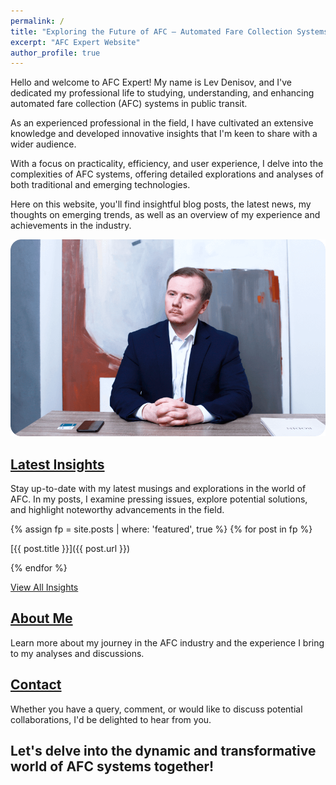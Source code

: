 ```yaml
---
permalink: /
title: "Exploring the Future of AFC – Automated Fare Collection Systems"
excerpt: "AFC Expert Website"
author_profile: true
---
```


Hello and welcome to AFC Expert! My name is Lev Denisov, and I've dedicated my professional life to studying, understanding, and enhancing automated fare collection (AFC) systems in public transit.

As an experienced professional in the field, I have cultivated an extensive knowledge and developed innovative insights that I'm keen to share with a wider audience.

With a focus on practicality, efficiency, and user experience, I delve into the complexities of AFC systems, offering detailed explorations and analyses of both traditional and emerging technologies.

Here on this website, you'll find insightful blog posts, the latest news, my thoughts on emerging trends, as well as an overview of my experience and achievements in the industry.


![Lev A. Denisov](/images/afc-expert-lev-denisov.png)

## [Latest Insights](/posts/)

Stay up-to-date with my latest musings and explorations in the world of AFC. In my posts, I examine pressing issues, explore potential solutions, and highlight noteworthy advancements in the field.


{% assign fp = site.posts | where: 'featured', true %}
{% for post in fp %}

 
 [{{ post.title }}]({{ post.url }})
  
{% endfor %}

[View All Insights](/posts/)


## [About Me](/about/)

Learn more about my journey in the AFC industry and the experience I bring to my analyses and discussions. 

## [Contact](/contacts/)

Whether you have a query, comment, or would like to discuss potential collaborations, I'd be delighted to hear from you. 

## Let's delve into the dynamic and transformative world of AFC systems together!



